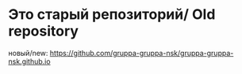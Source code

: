Это старый репозиторий/ Old repository
===================
новый/new: https://github.com/gruppa-gruppa-nsk/gruppa-gruppa-nsk.github.io

